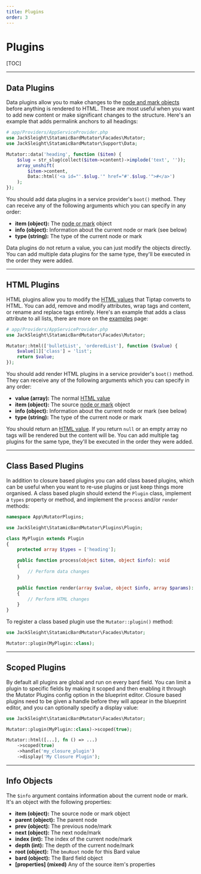 ```yaml
---
title: Plugins
order: 3
---
```


# Plugins

[TOC]

---

## Data Plugins

Data plugins allow you to make changes to the [node and mark objects](formats) before anything is rendered to HTML. These are most useful when you want to add new content or make significant changes to the structure. Here's an example that adds permalink anchors to all headings:

```php
# app/Providers/AppServiceProvider.php
use JackSleight\StatamicBardMutator\Facades\Mutator;
use JackSleight\StatamicBardMutator\Support\Data;

Mutator::data('heading', function ($item) {
    $slug = str_slug(collect($item->content)->implode('text', ''));
    array_unshift(
        $item->content,
        Data::html('<a id="'.$slug.'" href="#'.$slug.'">#</a>')
    );
});
```

You should add data plugins in a service provider's `boot()` method. They can receive any of the following arguments which you can specify in any order:

* **item (object):** The [node or mark](formats) object
* **info (object):** Information about the current node or mark (see below)
* **type (string):** The type of the current node or mark

Data plugins do not return a value, you can just modify the objects directly. You can add multiple data plugins for the same type, they'll be executed in the order they were added.

---

## HTML Plugins

HTML plugins allow you to modify the [HTML values](formats#html-values) that Tiptap converts to HTML. You can add, remove and modify attributes, wrap tags and content, or rename and replace tags entirely. Here's an example that adds a class attribute to all lists, there are more on the [examples](examples) page:

```php
# app/Providers/AppServiceProvider.php
use JackSleight\StatamicBardMutator\Facades\Mutator;

Mutator::html(['bulletList', 'orderedList'], function ($value) {
    $value[1]['class'] = 'list';
    return $value;
});
```

You should add render HTML plugins in a service provider's `boot()` method. They can receive any of the following arguments which you can specify in any order:

* **value (array):** The normal [HTML value](formats#html-values)
* **item (object):** The source [node or mark](formats) object
* **info (object):** Information about the current node or mark (see below)
* **type (string):** The type of the current node or mark

You should return an [HTML value](formats#html-values). If you return `null` or an empty array no tags will be rendered but the content will be. You can add multiple tag plugins for the same type, they'll be executed in the order they were added.

---

## Class Based Plugins

In addition to closure based plugins you can add class based plugins, which can be useful when you want to re-use plugins or just keep things more organised. A class based plugin should extend the `Plugin` class, implement a `types` property or method, and implement the `process` and/or `render` methods:

```php
namespace App\MutatorPlugins;

use JackSleight\StatamicBardMutator\Plugins\Plugin;

class MyPlugin extends Plugin
{
    protected array $types = ['heading'];

    public function process(object $item, object $info): void
    {
        // Perform data changes
    }

    public function render(array $value, object $info, array $params): array
    {
        // Perform HTML changes
    }
}
```

To register a class based plugin use the `Mutator::plugin()` method:

```php
use JackSleight\StatamicBardMutator\Facades\Mutator;

Mutator::plugin(MyPlugin::class);
```

---

## Scoped Plugins

By default all plugins are global and run on every bard field. You can limit a plugin to specific fields by making it scoped and then enabling it through the Mutator Plugins config option in the blueprint editor. Closure based plugins need to be given a handle before they will appear in the blueprint editor, and you can optionally specify a display value:

```php
use JackSleight\StatamicBardMutator\Facades\Mutator;

Mutator::plugin(MyPlugin::class)->scoped(true);

Mutator::html([...], fn () => ...)
    ->scoped(true)
    ->handle('my_closure_plugin')
    ->display('My Closure Plugin');
```

---

## Info Objects

The `$info` argument contains information about the current node or mark. It's an object with the following properties:

* **item (object):** The source node or mark object
* **parent (object):** The parent node
* **prev (object):** The previous node/mark
* **next (object):** The next node/mark
* **index (int):** The index of the current node/mark
* **depth (int):** The depth of the current node/mark
* **root (object):** The `bmuRoot` node for this Bard value
* **bard (object):** The Bard field object
* **[properties] (mixed)** Any of the source item's properties